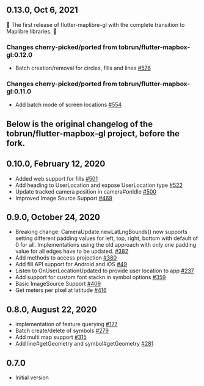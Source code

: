 ## 0.13.0, Oct 6, 2021
🎉 The first release of flutter-maplibre-gl with the complete transition to Maplibre libraries. 🎉

### Changes cherry-picked/ported from tobrun/flutter-mapbox-gl:0.12.0
* Batch creation/removal for circles, fills and lines [#576](https://github.com/tobrun/flutter-mapbox-gl/pull/576)
### Changes cherry-picked/ported from tobrun/flutter-mapbox-gl:0.11.0
* Add batch mode of screen locations [#554](https://github.com/tobrun/flutter-mapbox-gl/pull/554)

## Below is the original changelog of the tobrun/flutter-mapbox-gl project, before the fork.

## 0.10.0, February 12, 2020
* Added web support for fills [#501](https://github.com/tobrun/flutter-mapbox-gl/pull/501)
* Add heading to UserLocation and expose UserLocation type [#522](https://github.com/tobrun/flutter-mapbox-gl/pull/522)
* Update tracked camera position in camera#onIdle [#500](https://github.com/tobrun/flutter-mapbox-gl/pull/500)
* Improved Image Source Support [#469](https://github.com/tobrun/flutter-mapbox-gl/pull/469)

## 0.9.0,  October 24, 2020
* Breaking change: CameraUpdate.newLatLngBounds() now supports setting different padding values for left, top, right, bottom with default of 0 for all. Implementations using the old approach with only one padding value for all edges have to be updated. [#382](https://github.com/tobrun/flutter-mapbox-gl/pull/382)
* Add methods to access projection [#380](https://github.com/tobrun/flutter-mapbox-gl/pull/380)
* Add fill API support for Android and iOS [#49](https://github.com/tobrun/flutter-mapbox-gl/pull/49)
* Listen to OnUserLocationUpdated to provide user location to app [#237](https://github.com/tobrun/flutter-mapbox-gl/pull/237)
* Add support for custom font stackn in symbol options [#359](https://github.com/tobrun/flutter-mapbox-gl/pull/359)
* Basic ImageSource Support [#409](https://github.com/tobrun/flutter-mapbox-gl/pull/409)
* Get meters per pixel at latitude [#416](https://github.com/tobrun/flutter-mapbox-gl/pull/416)

## 0.8.0, August 22, 2020
- implementation of feature querying [#177](https://github.com/tobrun/flutter-mapbox-gl/pull/177)
- Batch create/delete of symbols [#279](https://github.com/tobrun/flutter-mapbox-gl/pull/279)
- Add multi map support [#315](https://github.com/tobrun/flutter-mapbox-gl/pull/315)
- Add line#getGeometry and symbol#getGeometry [#281](https://github.com/tobrun/flutter-mapbox-gl/pull/281)

## 0.7.0
- Initial version
